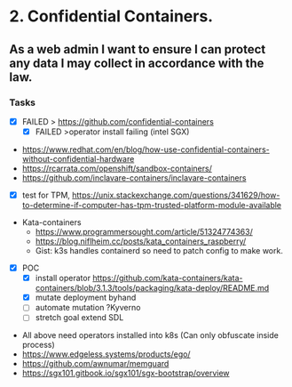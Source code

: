 # 2. Confidential Containers.

## As a web admin I want to ensure I can protect any data I may collect in accordance with the law.

### Tasks

- [x] FAILED > https://github.com/confidential-containers
  - [x] FAILED >operator install failing (intel SGX)
- https://www.redhat.com/en/blog/how-use-confidential-containers-without-confidential-hardware
- https://rcarrata.com/openshift/sandbox-containers/
- https://github.com/inclavare-containers/inclavare-containers
- [x] test for TPM, https://unix.stackexchange.com/questions/341629/how-to-determine-if-computer-has-tpm-trusted-platform-module-available
- Kata-containers
  - https://www.programmersought.com/article/51324774363/
  - https://blog.niflheim.cc/posts/kata_containers_raspberry/
  - Gist: k3s handles containerd so need to patch config to make work.
- [x] POC
  - [x] install operator https://github.com/kata-containers/kata-containers/blob/3.1.3/tools/packaging/kata-deploy/README.md
  - [x] mutate deployment byhand
  - [ ] automate mutation ?Kyverno
  - [ ] stretch goal extend SDL
- All above need operators installed into k8s (Can only obfuscate inside process)
- https://www.edgeless.systems/products/ego/
- https://github.com/awnumar/memguard
- https://sgx101.gitbook.io/sgx101/sgx-bootstrap/overview
